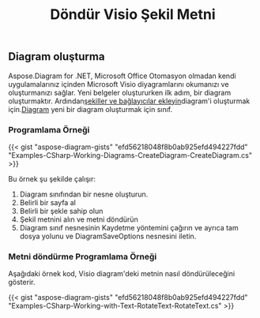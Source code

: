 ﻿---
title: Döndür Visio Şekil Metni
type: docs
weight: 9
url: /tr/net/rotate-visio-shape-text/
keywords: Rotate, visio, Tex
description: .NET Diagram API kullanılarak visio'de şeklin metni nasıl döndürülür.
---
## **Diagram oluşturma**
 Aspose.Diagram for .NET, Microsoft Office Otomasyon olmadan kendi uygulamalarınız içinden Microsoft Visio diyagramlarını okumanızı ve oluşturmanızı sağlar. Yeni belgeler oluştururken ilk adım, bir diagram oluşturmaktır. Ardından[şekiller ve bağlayıcılar ekleyin](https://docs.aspose.com/diagram/net/add-retrieve-copy-and-read-visio-shape-data/)diagram'i oluşturmak için.[Diagram](http://www.aspose.com/api/net/diagram/aspose.diagram/diagram) yeni bir diagram oluşturmak için sınıf.
### **Programlama Örneği**
{{< gist "aspose-diagram-gists" "efd56218048f8b0ab925efd494227fdd" "Examples-CSharp-Working-Diagrams-CreateDiagram-CreateDiagram.cs" >}}

Bu örnek şu şekilde çalışır:

1. Diagram sınıfından bir nesne oluşturun.
1. Belirli bir sayfa al
1. Belirli bir şekle sahip olun
1. Şekil metnini alın ve metni döndürün
1. Diagram sınıf nesnesinin Kaydetme yöntemini çağırın ve ayrıca tam dosya yolunu ve DiagramSaveOptions nesnesini iletin.
### **Metni döndürme Programlama Örneği**
Aşağıdaki örnek kod, Visio diagram'deki metnin nasıl döndürüleceğini gösterir.

{{< gist "aspose-diagram-gists" "efd56218048f8b0ab925efd494227fdd" "Examples-CSharp-Working-with-Text-RotateText-RotateText.cs" >}}
